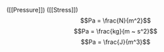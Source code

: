 ([[Pressure]])
([[Stress]])
$$Pa = \frac{N}{m^2}$$
$$Pa = \frac{kg}{m ~ s^2}$$
$$Pa = \frac{J}{m^3}$$